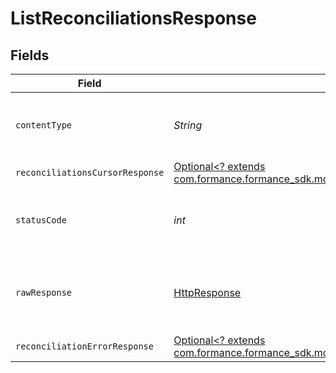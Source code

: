 # ListReconciliationsResponse


## Fields

| Field                                                                                                                                             | Type                                                                                                                                              | Required                                                                                                                                          | Description                                                                                                                                       |
| ------------------------------------------------------------------------------------------------------------------------------------------------- | ------------------------------------------------------------------------------------------------------------------------------------------------- | ------------------------------------------------------------------------------------------------------------------------------------------------- | ------------------------------------------------------------------------------------------------------------------------------------------------- |
| `contentType`                                                                                                                                     | *String*                                                                                                                                          | :heavy_check_mark:                                                                                                                                | HTTP response content type for this operation                                                                                                     |
| `reconciliationsCursorResponse`                                                                                                                   | [Optional<? extends com.formance.formance_sdk.models.shared.ReconciliationsCursorResponse>](../../models/shared/ReconciliationsCursorResponse.md) | :heavy_minus_sign:                                                                                                                                | OK                                                                                                                                                |
| `statusCode`                                                                                                                                      | *int*                                                                                                                                             | :heavy_check_mark:                                                                                                                                | HTTP response status code for this operation                                                                                                      |
| `rawResponse`                                                                                                                                     | [HttpResponse<InputStream>](https://docs.oracle.com/en/java/javase/11/docs/api/java.net.http/java/net/http/HttpResponse.html)                     | :heavy_check_mark:                                                                                                                                | Raw HTTP response; suitable for custom response parsing                                                                                           |
| `reconciliationErrorResponse`                                                                                                                     | [Optional<? extends com.formance.formance_sdk.models.shared.ReconciliationErrorResponse>](../../models/shared/ReconciliationErrorResponse.md)     | :heavy_minus_sign:                                                                                                                                | Error response                                                                                                                                    |